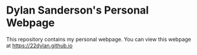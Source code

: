 # Dylan Sanderson's Personal Webpage
This repository contains my personal webpage. You can view this webpage at https://22dylan.github.io